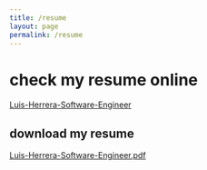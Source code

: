 ```yaml
---
title: /resume
layout: page
permalink: /resume
---
```


# check my resume online

[Luis-Herrera-Software-Engineer](https://github.com/lh1008/cv/blob/master/cv-software-engineer-Luis-Herrera.pdf)

## download my resume

[Luis-Herrera-Software-Engineer.pdf](https://raw.githubusercontent.com/lh1008/cv/master/cv-software-engineer-Luis-Herrera.pdf)
